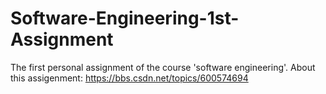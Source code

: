 # Software-Engineering-1st-Assignment
The first personal assignment of the course 'software engineering'.
About this assigenment: https://bbs.csdn.net/topics/600574694
